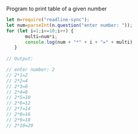 Program to print table of a given number

```javascript
let n=require("readline-sync");
let num=parseInt(n.question("enter number: "));
for (let i=1;i<=10;i++) {
       multi=num*i;
       console.log(num + "*" + i + "=" + multi)
   }
	
// Output:

// enter number: 2
// 2*1=2
// 2*2=4
// 2*3=6
// 2*4=8
// 2*5=10
// 2*6=12
// 2*7=14
// 2*8=16
// 2*9=18
// 2*10=20

```